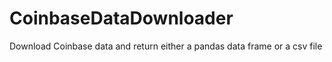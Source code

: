 # CoinbaseDataDownloader
Download Coinbase data and return either a pandas data frame or a csv file
